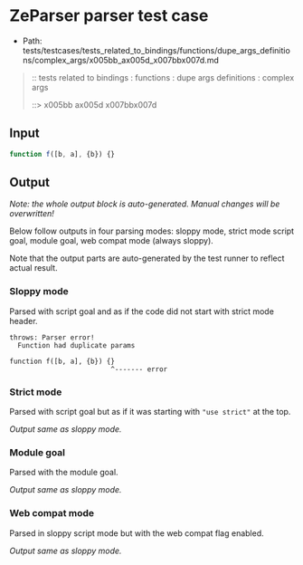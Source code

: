 # ZeParser parser test case

- Path: tests/testcases/tests_related_to_bindings/functions/dupe_args_definitions/complex_args/x005bb_ax005d_x007bbx007d.md

> :: tests related to bindings : functions : dupe args definitions : complex args
>
> ::> x005bb ax005d x007bbx007d

## Input


`````js
function f([b, a], {b}) {}
`````

## Output

_Note: the whole output block is auto-generated. Manual changes will be overwritten!_

Below follow outputs in four parsing modes: sloppy mode, strict mode script goal, module goal, web compat mode (always sloppy).

Note that the output parts are auto-generated by the test runner to reflect actual result.

### Sloppy mode

Parsed with script goal and as if the code did not start with strict mode header.

`````
throws: Parser error!
  Function had duplicate params

function f([b, a], {b}) {}
                         ^------- error
`````

### Strict mode

Parsed with script goal but as if it was starting with `"use strict"` at the top.

_Output same as sloppy mode._

### Module goal

Parsed with the module goal.

_Output same as sloppy mode._

### Web compat mode

Parsed in sloppy script mode but with the web compat flag enabled.

_Output same as sloppy mode._

